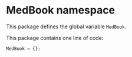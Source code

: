 # MedBook namespace

This package defines the global variable `MedBook`.

This package contains one line of code:
```js
MedBook = {};
```

